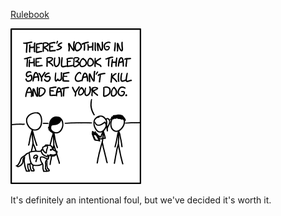 [Rulebook](https://xkcd.com/1552)

![Rulebook](./random_comic.png)

It's definitely an intentional foul, but we've decided it's worth it.

